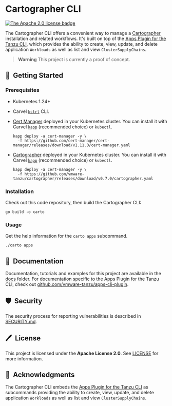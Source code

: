 # Cartographer CLI

[![The Apache 2.0 license badge](https://img.shields.io/badge/License-Apache_2.0-blue.svg)](https://opensource.org/licenses/Apache-2.0)

The Cartographer CLI offers a convenient way to manage a [Cartographer](https://cartographer.sh) installation and related workflows. It's built on top of the [Apps Plugin for the Tanzu CLI](https://github.com/vmware-tanzu/apps-cli-plugin), which provides the ability to create, view, update, and delete application `Workloads` as well as list and view `ClusterSupplyChains`.

> **Warning**
> This project is currently a proof of concept.

## 🚀&nbsp; Getting Started

### Prerequisites

* Kubernetes 1.24+
* Carvel [`kctrl`](https://carvel.dev/kapp-controller/docs/latest/install/#installing-kapp-controller-cli-kctrl) CLI.
* [Cert Manager](https://cert-manager.io) deployed in your Kubernetes cluster. You can install it with Carvel [`kapp`](https://carvel.dev/kapp/docs/latest/install) (recommended choice) or `kubectl`.

  ```shell
  kapp deploy -a cert-manager -y \
    -f https://github.com/cert-manager/cert-manager/releases/download/v1.11.0/cert-manager.yaml
  ```
* [Cartographer](https://github.com/vmware-tanzu/cartographer) deployed in your Kubernetes cluster. You can install it with Carvel [`kapp`](https://carvel.dev/kapp/docs/latest/install) (recommended choice) or `kubectl`.

  ```shell
  kapp deploy -a cert-manager -y \
    -f https://github.com/vmware-tanzu/cartographer/releases/download/v0.7.0/cartographer.yaml
  ```

### Installation

Check out this code repository, then build the Cartographer CLI:

  ```shell
  go build -o carto
  ```

### Usage

Get the help information for the `carto apps` subcommand.

  ```shell
  ./carto apps
  ```

## 📙&nbsp; Documentation

Documentation, tutorials and examples for this project are available in the [docs](docs) folder.
For documentation specific to the Apps Plugin for the Tanzu CLI, check out [github.com/vmware-tanzu/apps-cli-plugin](https://github.com/vmware-tanzu/apps-cli-plugin).

## 🛡️&nbsp; Security

The security process for reporting vulnerabilities is described in [SECURITY.md](SECURITY.md).

## 🖊️&nbsp; License

This project is licensed under the **Apache License 2.0**. See [LICENSE](LICENSE) for more information.

## 🙏&nbsp; Acknowledgments

The Cartographer CLI embeds the [Apps Plugin for the Tanzu CLI](https://github.com/vmware-tanzu/apps-cli-plugin) as subcommands providing the ability to create, view, update, and delete application `Workloads` as well as list and view `ClusterSupplyChains`.
